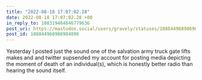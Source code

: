 ```yaml
---
title: "2022-08-18 17:07:02.28"
date: 2022-08-18 17:07:02.28 +00
in_reply_to: 108319464846779636
post_uri: https://mastodon.social/users/gravely/statuses/108844968986904896
post_id: 108844968986904896
---
```

Yesterday I posted just the sound one of the salvation army truck gate lifts makes and and twitter supsended my account for posting media depicting the moment of death of an individual(s), which is honestly better radio than hearing the sound itself.


